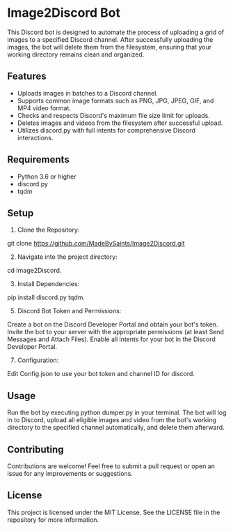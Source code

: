 # Image2Discord Bot

This Discord bot is designed to automate the process of uploading a grid of images to a specified Discord channel. After successfully uploading the images, the bot will delete them from the filesystem, ensuring that your working directory remains clean and organized.

## Features

- Uploads images in batches to a Discord channel.
- Supports common image formats such as PNG, JPG, JPEG, GIF, and MP4 video format.
- Checks and respects Discord's maximum file size limit for uploads.
- Deletes images and videos from the filesystem after successful upload.
- Utilizes discord.py with full intents for comprehensive Discord interactions.

## Requirements

- Python 3.6 or higher
- discord.py
- tqdm

## Setup

1. Clone the Repository:

git clone https://github.com/MadeBySaints/Image2Discord.git

2. Navigate into the project directory:

cd Image2Discord.

3. Install Dependencies:

pip install discord.py tqdm.

5. Discord Bot Token and Permissions:

Create a bot on the Discord Developer Portal and obtain your bot's token. Invite the bot to your server with the appropriate permissions (at least Send Messages and Attach Files). Enable all intents for your bot in the Discord Developer Portal.

7. Configuration:

Edit Config.json to use your bot token and channel ID for discord.

## Usage

Run the bot by executing python dumper.py in your terminal. The bot will log in to Discord, upload all eligible images and video from the bot's working directory to the specified channel automatically, and delete them afterward.

## Contributing

Contributions are welcome! Feel free to submit a pull request or open an issue for any improvements or suggestions.

## License

This project is licensed under the MIT License. See the LICENSE file in the repository for more information.
